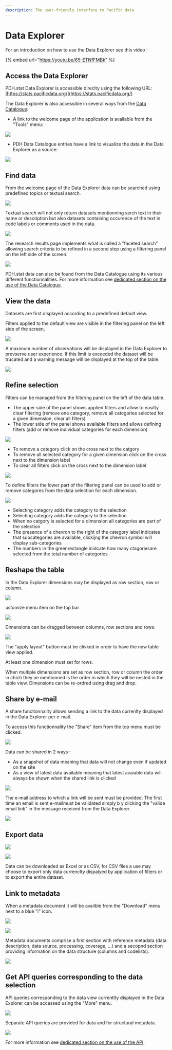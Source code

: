 ```yaml
---
description: The user-friendly interface to Pacific data
---
```


# Data Explorer

For an introduction on how to use the Data Explorer see this video :

{% embed url="https://youtu.be/65-ETNfFMBk" %}

## Access the Data Explorer

PDH.stat Data Explorer is accessible direclty using the following URL: [https://stats.pacificdata.org/](https://stats.pacificdata.org/)

The Data Explorer is also accessible in several ways from the [Data Catalogue](https://pacificdata.org/):

* A link to the welcome page of the application is available from the "Tools" menu:

![](../.gitbook/assets/image%20%2824%29.png)

* PDH Data Catalogue entries have a link to visualize the data in the Data Explorer as a source:

![](../.gitbook/assets/image%20%2841%29.png)

## Find data

From the welcome page of the Data Explorer data can be searched using predefined topics or textual search.

![](../.gitbook/assets/image%20%2843%29.png)

Textual search will not only return datasets mentionning serch text in their name or description but also datasets containing occurence of the text in code labels or comments used in the data.

![](../.gitbook/assets/image%20%2839%29.png)

The research results page implements what is called a "faceted search" allowing search criteria to be refined in a second step using a filtering panel on the left side of the screen.

![](../.gitbook/assets/image%20%2827%29.png)

 PDH.stat data can also be found from the Data Catalogue using its various different functionnalities. For more information see [dedicated section on the use of the Data Catalogue](https://app.gitbook.com/@pacific-community-spc/s/pacific-data-hub/~/drafts/-MJz0A5FvX84FSq5yBMJ/catalogue).

## View the data

Datasets are first displayed according to a predefined default view.

Filters applied to the default view are visible in the filtering panel on the left side of the screen, 

![](../.gitbook/assets/image%20%2820%29.png)

A maximum number of observations will be displayed in the Data Explorer to prevserve user experience. If this limit is exceeded the dataset will be trucated and a warning message will be displayed at the top of the table.

![](../.gitbook/assets/image%20%2819%29.png)

## Refine selection

Filters can be managed from the filtering panel on the left of the data table. 

* The upper side of the panel shows applied filters and allow to easilty clear filtering \(remove one category, remove all categories selected for a given dimension, clear all filters\)
* The lower side of the panel shows available filters and allows defining filters \(add or remove individual categories for each dimension\)

![](../.gitbook/assets/image%20%2829%29.png)

* To remove a category click on the cross next to the catgory 
* To remove all selected category for a given dimension click on the cross next to the dimension label
* To clear all filters click on the cross next to the dimension label

![](../.gitbook/assets/image%20%2821%29.png)

To define filters the lower part of the filtering panel can be used to add or remove categores from the data selection for each dimension.

![](../.gitbook/assets/image%20%2840%29.png)

* Selecting category adds the category to the selection
* Selecting category adds the category to the selection
* When no catgory is selected for a dimension all categories are part of the selection
* The presence of a chevron to the right of the category label indicates that subcategories are available, clickijng the chevron symbol will display sub-categories
* The numbers in the greenrectangle inidcate how many ctagoriesare selected from the total number of categories

## Reshape the table

In the Data Explorer dimensions may be displayed as row section, row or column.

![](../.gitbook/assets/image%20%2823%29.png)

ustomize menu item on the top bar

![](../.gitbook/assets/image%20%2837%29.png)

Dimensions can be dragged between columns, row sections and rows.

![](../.gitbook/assets/image%20%2834%29.png)

The "apply layout" button must be clivked in order to have the new table view applied.

At least one dimension must set for rows.

When multiple dimensions are set as row section, row or column the order in chich they ae mentionned is the order in which they will be nested in the table view. Dimensions can be re-ordred using drag and drop.

## Share by e-mail

A share functionnality allows sending a link to the data currenlty displayed in the Data Explorer per e-mail.

To access this functionnality the "Share" item from the top menu must be clicked.

![](../.gitbook/assets/image%20%2830%29.png)

Data can be shared in 2 ways :

* As a snapshot of data meaning that data will not change even if updated on the site
* As a view of latest data available meaning that latest avaiable data will always be shown when the shared link is clicked

![](../.gitbook/assets/image%20%2816%29.png)

The e-mail address to which a link will be sent must be provided. The first time an email is sent e-mailmust be validated simply b y clicking the "valide email link" in the message received from the Data Explorer.

![](../.gitbook/assets/image%20%2828%29.png)

## Export data

![](../.gitbook/assets/image%20%2815%29.png)

![](../.gitbook/assets/image%20%2844%29.png)

Data can be downloaded as Excel or as CSV, for CSV files a use may choose to export only data currenclty dispalyed by application of filters or to export the entire dataset.

## Link to metadata

When a metadata document it will be availble from the "Download" menu next to a blue "i" icon.

![](../.gitbook/assets/image%20%2815%29.png)

![](../.gitbook/assets/image%20%2817%29.png)

Metadata documents comprise a first section with reference metadata \(data description, data source, processing, coverage, ...\) and a secopnd section providing information on the data structure \(columns and codelists\).

![](../.gitbook/assets/image%20%2835%29.png)

## Get API queries corresponding to the data selection

API queries corresponding to the data view currentlty displayed in the Data Explorer can be accessed using the "More" menu.

![](../.gitbook/assets/image%20%2838%29.png)

Separate API queries are provided for data and for structural metadata.

![](../.gitbook/assets/image%20%2826%29.png)

For more information see [dedicated section on the use of the API](https://app.gitbook.com/@pacific-community-spc/s/pacific-data-hub/~/drafts/-MJz0A5FvX84FSq5yBMJ/dotstat/api).

